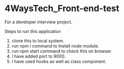 # 4WaysTech_Front-end-test

For a developer interview project.

Steps to run this application

1) clone this to local system.
2) run npm i command to Install node module.
3) run npm start command to check this on browser.
4) I have added port to 9000.
5) I have used hooks as well as class component.